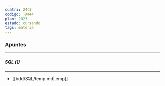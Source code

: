 ```yaml
---
cuatri: 24C1
codigo: TA044
plan: 2023
estado: cursando
tags: materia
---
```

### Apuntes 
---
##### SQL (1)
---
* [[bdd/SQL/temp.md|temp]]

